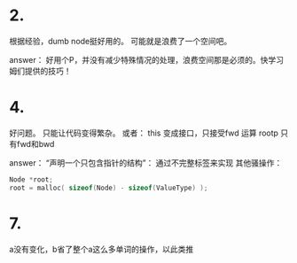 # 2.
根据经验，dumb node挺好用的。
可能就是浪费了一个空间吧。

answer： 好用个P，并没有减少特殊情况的处理，浪费空间那是必须的。快学习姆们提供的技巧！

# 4.
好问题。
只能让代码变得繁杂。
或者：
this 变成接口，只接受fwd 运算
rootp 只有fwd和bwd

answer： “声明一个只包含指针的结构”： 通过不完整标签来实现
其他骚操作：
```c
Node *root;
root = malloc( sizeof(Node) - sizeof(ValueType) );
```

# 7.
a没有变化，b省了整个a这么多单词的操作，以此类推